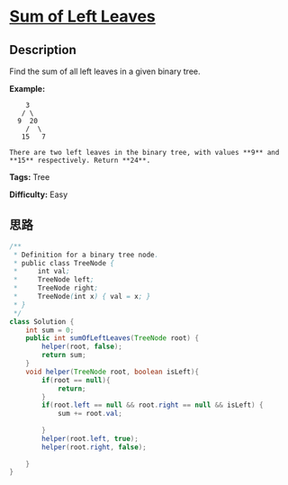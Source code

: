 # [Sum of Left Leaves][title]

## Description

Find the sum of all left leaves in a given binary tree.

**Example:**

        3
       / \
      9  20
        /  \
       15   7

    There are two left leaves in the binary tree, with values **9** and **15** respectively. Return **24**.

**Tags:** Tree

**Difficulty:** Easy

## 思路

``` java
/**
 * Definition for a binary tree node.
 * public class TreeNode {
 *     int val;
 *     TreeNode left;
 *     TreeNode right;
 *     TreeNode(int x) { val = x; }
 * }
 */
class Solution {
    int sum = 0;
    public int sumOfLeftLeaves(TreeNode root) {
        helper(root, false);
        return sum;
    }
    void helper(TreeNode root, boolean isLeft){
        if(root == null){
            return;
        }
        if(root.left == null && root.right == null && isLeft) {
            sum += root.val;
           
        }
        helper(root.left, true);
        helper(root.right, false);
        
    }
}
```

[title]: https://leetcode.com/problems/sum-of-left-leaves
